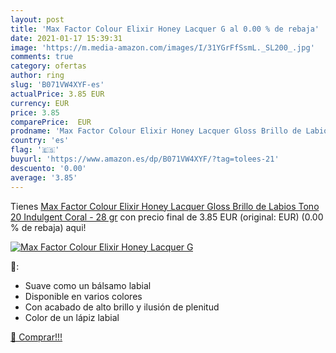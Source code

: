 ```yaml
---
layout: post
title: 'Max Factor Colour Elixir Honey Lacquer G al 0.00 % de rebaja'
date: 2021-01-17 15:39:31
image: 'https://m.media-amazon.com/images/I/31YGrFfSsmL._SL200_.jpg'
comments: true
category: ofertas
author: ring
slug: 'B071VW4XYF-es'
actualPrice: 3.85 EUR
currency: EUR
price: 3.85
comparePrice:  EUR
prodname: 'Max Factor Colour Elixir Honey Lacquer Gloss Brillo de Labios Tono 20 Indulgent Coral - 28 gr'
country: 'es'
flag: '🇪🇸'
buyurl: 'https://www.amazon.es/dp/B071VW4XYF/?tag=tolees-21'
descuento: '0.00'
average: '3.85'
---
```


Tienes [Max Factor Colour Elixir Honey Lacquer Gloss Brillo de Labios Tono 20 Indulgent Coral - 28 gr](https://www.amazon.es/dp/B071VW4XYF/?tag=tolees-21) con precio final de  3.85 EUR (original:  EUR) (0.00 %  de rebaja) aqui!

[![Max Factor Colour Elixir Honey Lacquer G](https://m.media-amazon.com/images/I/31YGrFfSsmL._SL200_.jpg)](https://www.amazon.es/dp/B071VW4XYF/?tag=tolees-21)

🔎:

- Suave como un bálsamo labial
- Disponible en varios colores
- Con acabado de alto brillo y ilusión de plenitud
- Color de un lápiz labial

[🛒 Comprar!!!](https://www.amazon.es/dp/B071VW4XYF/?tag=tolees-21)
